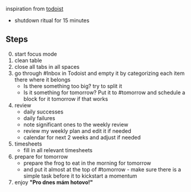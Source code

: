 inspiration from [todoist](https://www.todoist.com/cs/inspiration/end-work-day)
- shutdown ritual for 15 minutes
## Steps
0. start focus mode
1. clean table
2. close all tabs in all spaces
3. go through #Inbox in Todoist and empty it by categorizing each item there where it belongs
	- Is there something too big? try to split it
	- Is it something for tomorrow? Put it to #tomorrow and schedule a block for it tomorrow if that works
4. review
	- daily successes
	- daily failures
	- note significant ones to the weekly review
	- review my weekly plan and edit it if needed
	- calendar for next 2 weeks and adjust if needed
5. timesheets
   - fill in all relevant timesheets
6. prepare for tomorrow
	- prepare the frog to eat in the morning for tomorrow
	- and put it almost at the top of #tomorrow - make sure there is a simple task before it to kickstart a momentum
7. enjoy **"Pro dnes mám hotovo!"**